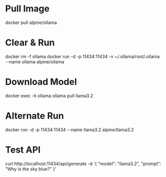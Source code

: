 # Pull Image
docker pull alpine/ollama

# Clear & Run
docker rm -f ollama
docker run -d -p 11434:11434 -v ~/.ollama/root/.ollama --name ollama alpine/ollama

# Download Model
docker exec -ti ollama ollama pull llama3.2

# Alternate Run
docker run -d -p 11434:11434 --name llama3.2 alpine/llama3.2

# Test API
curl http://localhost:11434/api/generate -d '{
  "model": "llama3.2",
  "prompt": "Why is the sky blue?"
}'